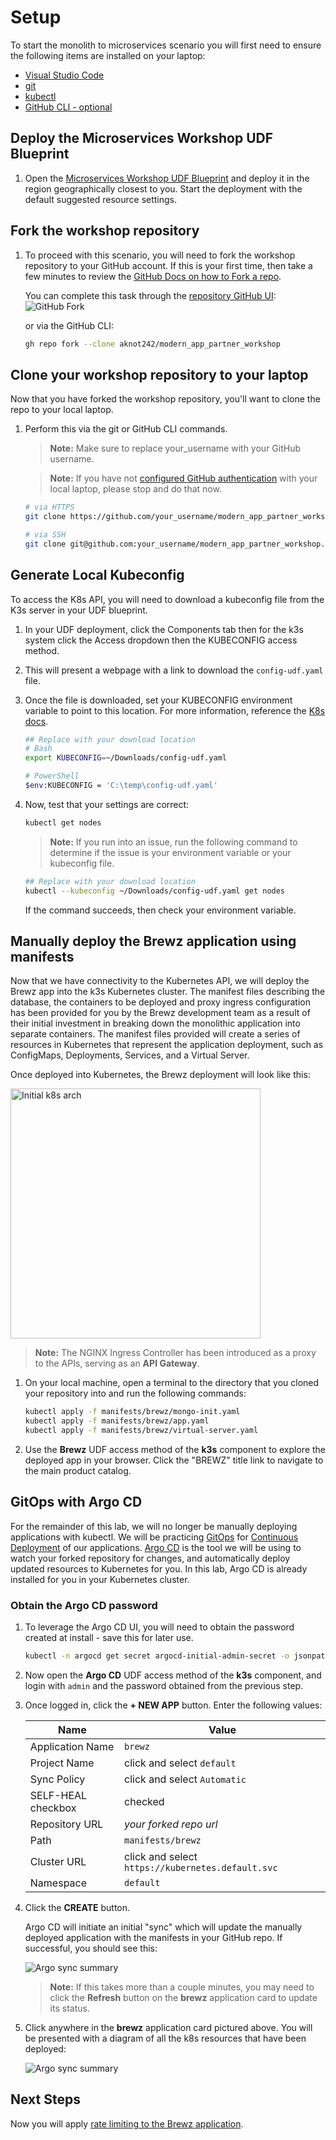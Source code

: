 # Setup

To start the monolith to microservices scenario you will first need to ensure the following items are installed on your laptop:

- [Visual Studio Code](https://code.visualstudio.com/)
- [git](https://git-scm.com/downloads)
- [kubectl](https://kubernetes.io/docs/tasks/tools/)
- [GitHub CLI - optional](https://cli.github.com/)

## Deploy the Microservices Workshop UDF Blueprint

1. Open the [Microservices Workshop UDF Blueprint](https://udf.f5.com/b/792c428c-89f6-440e-b068-3d99a471fd9c#documentation) and deploy it in the region geographically closest to you. Start the deployment with the default suggested resource settings.

## Fork the workshop repository

1. To proceed with this scenario, you will need to fork the workshop repository to your GitHub account.  If this is your first time, then take a few minutes to review the [GitHub Docs on how to Fork a repo](https://docs.github.com/en/get-started/quickstart/fork-a-repo).

    You can complete this task through the [repository GitHub UI](https://github.com/aknot242/modern_app_partner_workshop):
    ![GitHub Fork](../assets/gh_fork.png)

    or via the GitHub CLI:

    ```bash
    gh repo fork --clone aknot242/modern_app_partner_workshop
    ```

## Clone your workshop repository to your laptop

Now that you have forked the workshop repository, you'll want to clone the repo to your local laptop.  

1. Perform this via the git or GitHub CLI commands.

    > **Note:** Make sure to replace your_username with your GitHub username.

    > **Note:** If you have not [configured GitHub authentication](https://docs.github.com/en/authentication) with your local laptop, please stop and do that now.

    ```bash
    # via HTTPS
    git clone https://github.com/your_username/modern_app_partner_workshop.git modern_app_partner_workshop

    # via SSH
    git clone git@github.com:your_username/modern_app_partner_workshop.git modern_app_partner_workshop
    ```

## Generate Local Kubeconfig

To access the K8s API, you will need to download a kubeconfig file from the K3s server in your UDF blueprint.

1. In your UDF deployment, click the Components tab then for the k3s system click the Access dropdown then the KUBECONFIG access method.

1. This will present a webpage with a link to download the `config-udf.yaml` file.

1. Once the file is downloaded, set your KUBECONFIG environment variable to point to this location. For more information, reference the [K8s docs](https://kubernetes.io/docs/concepts/configuration/organize-cluster-access-kubeconfig/#the-kubeconfig-environment-variable).

    ```bash
    ## Replace with your download location
    # Bash
    export KUBECONFIG=~/Downloads/config-udf.yaml

    # PowerShell
    $env:KUBECONFIG = 'C:\temp\config-udf.yaml'
    ```

1. Now, test that your settings are correct:

    ```bash
    kubectl get nodes
    ```

    > **Note:** If you run into an issue, run the following command to determine if the issue is your environment variable or your kubeconfig file.

    ```bash
    ## Replace with your download location
    kubectl --kubeconfig ~/Downloads/config-udf.yaml get nodes
    ```

    If the command succeeds, then check your environment variable.

## Manually deploy the Brewz application using manifests

Now that we have connectivity to the Kubernetes API, we will deploy the Brewz app into the k3s Kubernetes cluster. The manifest files describing the database, the containers to be deployed and proxy ingress configuration has been provided for you by the Brewz development team as a result of their initial investment in breaking down the monolithic application into separate containers. The manifest files provided will create a series of resources in Kubernetes that represent the application deployment, such as ConfigMaps, Deployments, Services, and a Virtual Server.

Once deployed into Kubernetes, the Brewz deployment will look like this:

<img src="../assets/brewz-k8s-initial.svg" alt="Initial k8s arch" width="400"/>

> **Note:** The NGINX Ingress Controller has been introduced as a proxy to the APIs, serving as an **API Gateway**.

1. On your local machine, open a terminal to the directory that you cloned your repository into and run the following commands:

    ```bash
    kubectl apply -f manifests/brewz/mongo-init.yaml
    kubectl apply -f manifests/brewz/app.yaml
    kubectl apply -f manifests/brewz/virtual-server.yaml
    ```

1. Use the **Brewz** UDF access method of the **k3s** component to explore the deployed app in your browser. Click the "BREWZ" title link to navigate to the main product catalog.

## GitOps with Argo CD

For the remainder of this lab, we will no longer be manually deploying applications with kubectl. We will be practicing [GitOps](https://www.gitops.tech/) for [Continuous Deployment](https://en.wikipedia.org/wiki/Continuous_deployment) of our applications. [Argo CD](https://argo-cd.readthedocs.io/en/stable/) is the tool we will be using to watch your forked repository for changes, and automatically deploy updated resources to Kubernetes for you. In this lab, Argo CD is already installed for you in your Kubernetes cluster.

### Obtain the Argo CD password

1. To leverage the Argo CD UI, you will need to obtain the password created at install - save this for later use.

    ```bash
    kubectl -n argocd get secret argocd-initial-admin-secret -o jsonpath="{.data.password}" | base64 -d; echo
    ```

1. Now open the **Argo CD** UDF access method of the **k3s** component, and login with `admin` and the password obtained from the previous step.

1. Once logged in, click the **+ NEW APP** button. Enter the following values:

    | **Name**               | **Value**                                         |
    |------------------------|---------------------------------------------------|
    | Application Name       | `brewz`                                           |
    | Project Name           | click and select `default`                        |
    | Sync Policy            | click and select `Automatic`                      |
    | SELF-HEAL checkbox     | checked                                           |
    | Repository URL         | *your forked repo url*                            |
    | Path                   | `manifests/brewz`                                 |
    | Cluster URL            | click and select `https://kubernetes.default.svc` |
    | Namespace              | `default`                                         |

1. Click the **CREATE** button.

    Argo CD will initiate an initial "sync" which will update the manually deployed application with the manifests in your GitHub repo. If successful, you should see this:

    ![Argo sync summary](../assets/argo_sync_summary.png)

    > **Note:** If this takes more than a couple minutes, you may need to click the **Refresh** button on the **brewz** application card to update its status.

1. Click anywhere in the **brewz** application card pictured above. You will be presented with a diagram of all the k8s resources that have been deployed:

    ![Argo sync summary](../assets/argo_sync_details_1.png)

## Next Steps

Now you will apply [rate limiting to the Brewz application](rate-limit.md).
